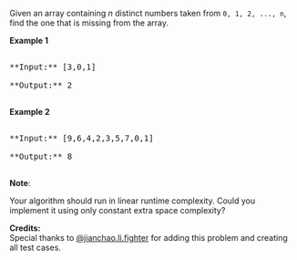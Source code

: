 

Given an array containing *n* distinct numbers taken from `0, 1, 2, ..., n`, find the one that is missing from the array.


**Example 1**
<pre>
**Input:** [3,0,1]
**Output:** 2
</pre>


**Example 2**
<pre>
**Input:** [9,6,4,2,3,5,7,0,1]
**Output:** 8
</pre>



**Note**:<br>
Your algorithm should run in linear runtime complexity. Could you implement it using only constant extra space complexity?


**Credits:**<br />Special thanks to [@jianchao.li.fighter](https://leetcode.com/discuss/user/jianchao.li.fighter) for adding this problem and creating all test cases.
